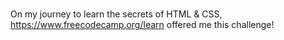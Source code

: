 # 

On my journey to learn the secrets of HTML & CSS, https://www.freecodecamp.org/learn offered me this challenge!